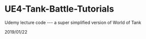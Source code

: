 # UE4-Tank-Battle-Tutorials
Udemy lecture code --- a super simplified version of World of Tank

2019/01/22